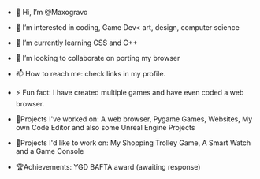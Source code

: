 - 👋 Hi, I’m @Maxogravo
- 👀 I’m interested in coding, Game Dev< art, design, computer science
- 🌱 I’m currently learning CSS and C++
- 💞️ I’m looking to collaborate on porting my browser
- 📫 How to reach me: check links in my profile.
- ⚡ Fun fact: I have created multiple games and have even coded a web browser.

- 📝Projects I've worked on: A web browser, Pygame Games, Websites, My own Code Editor and also some Unreal Engine Projects
- 🧠Projects I'd like to work on: My Shopping Trolley Game, A Smart Watch and a Game Console

- 🏆Achievements: YGD BAFTA award (awaiting response)